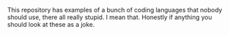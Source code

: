 This repository has examples of a bunch of coding languages that nobody should use, there all really stupid. I mean that. Honestly if anything you should look at these as a joke.
